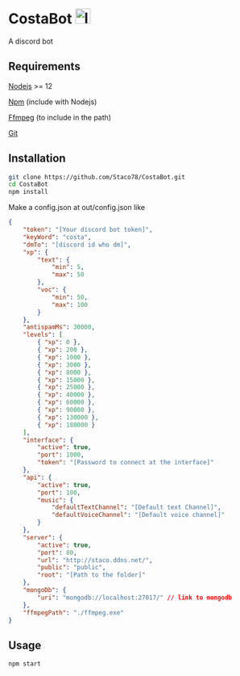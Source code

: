 # CostaBot <img src="https://cdn.discordapp.com/attachments/804650627459448844/817360465071439902/logo.png" alt="logo" width="30"/>


A discord bot

## Requirements

[Nodejs](https://nodejs.org/en/download) >= 12

[Npm](https://www.npmjs.com/get-npm) (include with Nodejs)

[Ffmpeg](https://ffmpeg.org/download.html) (to include in the path)

[Git](https://git-scm.com/downloads)


## Installation


``` bash
git clone https://github.com/Staco78/CostaBot.git
cd CostaBot
npm install
```

Make a config.json at out/config.json like
```json
{
    "token": "[Your discord bot token]",
    "keyWord": "costa",
    "dmTo": "[discord id who dm]",
    "xp": {
        "text": {
            "min": 5,
            "max": 50
        },
        "voc": {
            "min": 50,
            "max": 100
        }
    },
    "antispamMs": 30000,
    "levels": [
        { "xp": 0 },
        { "xp": 200 },
        { "xp": 1000 },
        { "xp": 3000 },
        { "xp": 8000 },
        { "xp": 15000 },
        { "xp": 25000 },
        { "xp": 40000 },
        { "xp": 60000 },
        { "xp": 90000 },
        { "xp": 130000 },
        { "xp": 180000 }
    ],
    "interface": {
        "active": true,
        "port": 1000,
        "token": "[Password to connect at the interface]"
    },
    "api": {
        "active": true,
        "port": 100,
        "music": {
            "defaultTextChannel": "[Default text Channel]",
            "defaultVoiceChannel": "[Default voice channel]"
        }
    },
    "server": {
        "active": true,
        "port": 80,
        "url": "http://staco.ddns.net/",
        "public": "public",
        "root": "[Path to the folder]"
    },
    "mongoDb": {
        "uri": "mongodb://localhost:27017/" // link to mongodb
    },
    "ffmpegPath": "./ffmpeg.exe"
}


```

## Usage

```bash
npm start
```

